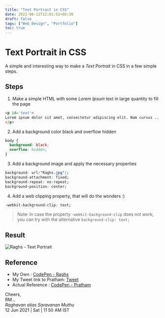 ```yaml
---
title: "Text Portrait in CSS"
date: 2021-06-12T12:01:52+05:30
draft: false
tags: ["Web Design", "Portfolio"]
toc: true
---
```


# Text Portrait in CSS

A simple and interesting way to make a *Text Portrait* in CSS in a few simple steps. 

<!--more-->

## Steps 

1. Make a simple HTML with some *Lorem Ipsum* text in large quantity to fill the page
   
```html
<p id='text'>
Lorem ipsum dolor sit amet, consectetur adipiscing elit. Nam cursus .....
</p>
```
2. Add a background color black and overflow hidden

```css
body {
  background: black;
  overflow: hidden;
}
```

3. Add a background image and apply the necessary properties

```css
background: url("Raghs.jpg");
background-attachment: fixed;
background-repeat: no-repeat;
background-position: center;
```

4. Add a web clipping property, that will do the wonders :) 

```css
-webkit-background-clip: text;
```

> Note: In case the property `-webkit-background-clip` does not work, you can try with the alternative `background-clip: text;`

## Result 

<img src='https://raghsonline.com/raghs-text-portrait.jpg' alt='Raghs - Text Portrait'/>


## Reference 

* My Own : <a href='https://codepen.io/itsraghz/pen/qBrJYEx'>CodePen - Raghs</a>
* My Tweet link to Pratham: <a href='https://twitter.com/itsraghz/status/1403590677221363715'>Tweet</a>
* Actual Reference : <a href='https://codepen.io/prathkum/pen/xxgrXje'>CodePen - Pratham</a>

Cheers,\
RM...\
_Raghavan alias Saravanan Muthu_\
12 Jun 2021 | Sat | 11 50 AM IST
